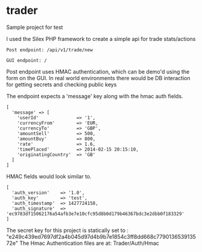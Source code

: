 # trader
Sample project for test

I used the Silex PHP framework to create a simple api for trade stats/actions
```
Post endpoint: /api/v1/trade/new

GUI endpoint: /
```
Post endpoint uses HMAC authentication, which can be demo'd using the form on the GUI.
In real world environments there would be DB interaction for getting secrets and checking public keys

The endpoint expects a 'message' key along with the hmac auth fields.
```
[
  'message' => [
    'userId'              => '1',
    'currencyFrom'        => 'EUR,
    'currencyTo'          => 'GBP',
    'amountSell'          => 500,
    'amountBuy'           => 800,
    'rate'                => 1.6,
    'timePlaced'          => 2014-02-15 20:15:10,
    'originatingCountry'  => 'GB'
  ]
]
```
HMAC fields would look similar to.
```
[
  'auth_version'    => '1.0',
  'auth_key'        => 'test',
  'auth_timestamp'  => 1427724158,
  'auth_signature'  => 'ec9783df15062176a54afb3e7e10cfc95d8b0d179b46367bdc3e2dbb0f183329'
]
```

The secret key for this project is statically set to : "e249c439ed7697df2a4b045d97d4b9b7e1854c3ff8dd668c779013653913572e"
The Hmac Authentication files are at: Trader/Auth/Hmac
